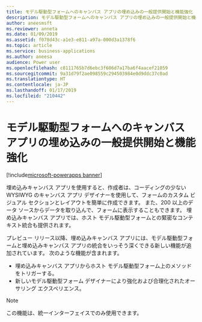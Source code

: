 ```yaml
---
title: モデル駆動型フォームへのキャンバス アプリの埋め込みの一般提供開始と機能強化
description: モデル駆動型フォームへのキャンバス アプリの埋め込みの一般提供開始と機能強化
author: aneesmsft
ms.reviewer: anneta
ms.date: 01/09/2019
ms.assetid: f078d43c-a1e3-e811-a97a-000d3a1378f6
ms.topic: article
ms.service: business-applications
ms.author: aneesa
audience: Power user
ms.openlocfilehash: c8111765b7d6ebc3f606d7a17ba6f4aacef21059
ms.sourcegitcommit: 9a31d79f2ae098559c294503984e0d9ddc37c0ad
ms.translationtype: HT
ms.contentlocale: ja-JP
ms.lasthandoff: 01/17/2019
ms.locfileid: "210442"
---
```

# <a name="embedding-canvas-apps-in-model-driven-forms-is-generally-available-and-enhanced"></a>モデル駆動型フォームへのキャンバス アプリの埋め込みの一般提供開始と機能強化


[!include[microsoft-powerapps banner](../includes/microsoft-powerapps.md)]

埋め込みキャンバス アプリを使用すると、作成者は、コーディングの少ない WYSIWYG のキャンバス アプリ デザイナーを使用して、フォームのカスタム ビジュアル セクションとレイアウトを簡単に作成できます。 また、200 以上のデータ ソースからデータを取り込んで、フォームに表示することもできます。 埋め込みキャンバス アプリでは、ホスト モデル駆動型フォームとの緊密なコンテキスト統合も提供されます。 

プレビュー リリース以降、埋め込みキャンバス アプリには、モデル駆動型フォームと埋め込みキャンバス アプリの統合をいっそう深くできる新しい機能が追加されています。 次のような機能が含まれます。

- 埋め込みキャンバス アプリからホスト モデル駆動型フォーム上のメソッドをトリガーする。
- 新しいモデル駆動型フォーム デザイナーにより強化および合理化されたオーサリング エクスペリエンス。

> [!NOTE]
> この機能は、統一インターフェイスでのみ使用できます。
